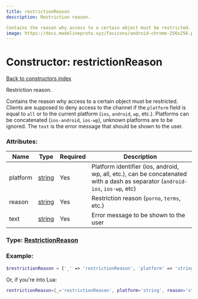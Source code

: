 ```yaml
---
title: restrictionReason
description: Restriction reason.

Contains the reason why access to a certain object must be restricted. Clients are supposed to deny access to the channel if the `platform` field is equal to `all` or to the current platform (`ios`, `android`, `wp`, etc.). Platforms can be concatenated (`ios-android`, `ios-wp`), unknown platforms are to be ignored. The `text` is the error message that should be shown to the user.
image: https://docs.madelineproto.xyz/favicons/android-chrome-256x256.png
---
```

# Constructor: restrictionReason  
[Back to constructors index](index.md)



Restriction reason.

Contains the reason why access to a certain object must be restricted. Clients are supposed to deny access to the channel if the `platform` field is equal to `all` or to the current platform (`ios`, `android`, `wp`, etc.). Platforms can be concatenated (`ios-android`, `ios-wp`), unknown platforms are to be ignored. The `text` is the error message that should be shown to the user.

### Attributes:

| Name     |    Type       | Required | Description |
|----------|---------------|----------|-------------|
|platform|[string](../types/string.md) | Yes|Platform identifier (ios, android, wp, all, etc.), can be concatenated with a dash as separator (`android-ios`, `ios-wp`, etc)|
|reason|[string](../types/string.md) | Yes|Restriction reason (`porno`, `terms`, etc.)|
|text|[string](../types/string.md) | Yes|Error message to be shown to the user|



### Type: [RestrictionReason](../types/RestrictionReason.md)


### Example:

```php
$restrictionReason = ['_' => 'restrictionReason', 'platform' => 'string', 'reason' => 'string', 'text' => 'string'];
```  


Or, if you're into Lua:

```lua
restrictionReason={_='restrictionReason', platform='string', reason='string', text='string'}

```


